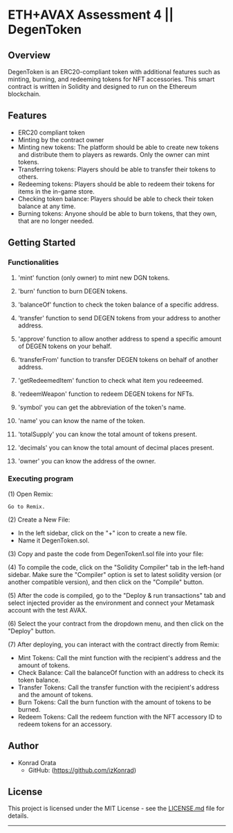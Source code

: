 # ETH+AVAX Assessment 4 || DegenToken

## Overview

DegenToken is an ERC20-compliant token with additional features such as minting, burning, and redeeming tokens for NFT accessories. This smart contract is written in Solidity and designed to run on the Ethereum blockchain.

## Features
- ERC20 compliant token
- Minting by the contract owner
- Minting new tokens: The platform should be able to create new tokens and distribute them to players as rewards. Only the owner can mint tokens.
- Transferring tokens: Players should be able to transfer their tokens to others.
- Redeeming tokens: Players should be able to redeem their tokens for items in the in-game store.
- Checking token balance: Players should be able to check their token balance at any time.
- Burning tokens: Anyone should be able to burn tokens, that they own, that are no longer needed.

## Getting Started

### Functionalities

1. 'mint' function (only owner) to mint new DGN tokens.

2. 'burn' function to burn DEGEN tokens.

3. 'balanceOf' function to check the token balance of a specific address.

4. 'transfer' function to send DEGEN tokens from your address to another address.

5. 'approve' function to allow another address to spend a specific amount of DEGEN tokens on your behalf.

6. 'transferFrom' function to transfer DEGEN tokens on behalf of another address.

7. 'getRedeemedItem' function to check what item you redeeemed.

8. 'redeemWeapon' function to redeem DEGEN tokens for NFTs.

9. 'symbol' you can get the abbreviation of the token's name.

10. 'name' you can know the name of the token.

11. 'totalSupply' you can know the total amount of tokens present.

12. 'decimals' you can know the total amount of decimal places present.

13. 'owner' you can know the address of the owner.

### Executing program

(1) Open Remix:

    Go to Remix.

(2) Create a New File:

  - In the left sidebar, click on the "+" icon to create a new file.
  - Name it DegenToken.sol.

(3) Copy and paste the code from DegenToken1.sol file into your file:

(4) To compile the code, click on the "Solidity Compiler" tab in the left-hand sidebar. Make sure the "Compiler" option is set to latest solidity version (or another compatible version), and then click on the "Compile" button.

(5) After the code is compiled, go to the "Deploy & run transactions" tab and select injected provider as the environment and connect your Metamask account with the test AVAX.

(6) Select the your contract from the dropdown menu, and then click on the "Deploy" button.

(7) After deploying, you can interact with the contract directly from Remix:

  - Mint Tokens: Call the mint function with the recipient's address and the amount of tokens.
  - Check Balance: Call the balanceOf function with an address to check its token balance.
  - Transfer Tokens: Call the transfer function with the recipient's address and the amount of tokens.
  - Burn Tokens: Call the burn function with the amount of tokens to be burned.
  - Redeem Tokens: Call the redeem function with the NFT accessory ID to redeem tokens for an accessory.
## Author

- Konrad Orata
  - GitHub: (https://github.com/izKonrad)

## License

This project is licensed under the MIT License - see the [LICENSE.md](LICENSE.md) file for details.

---
